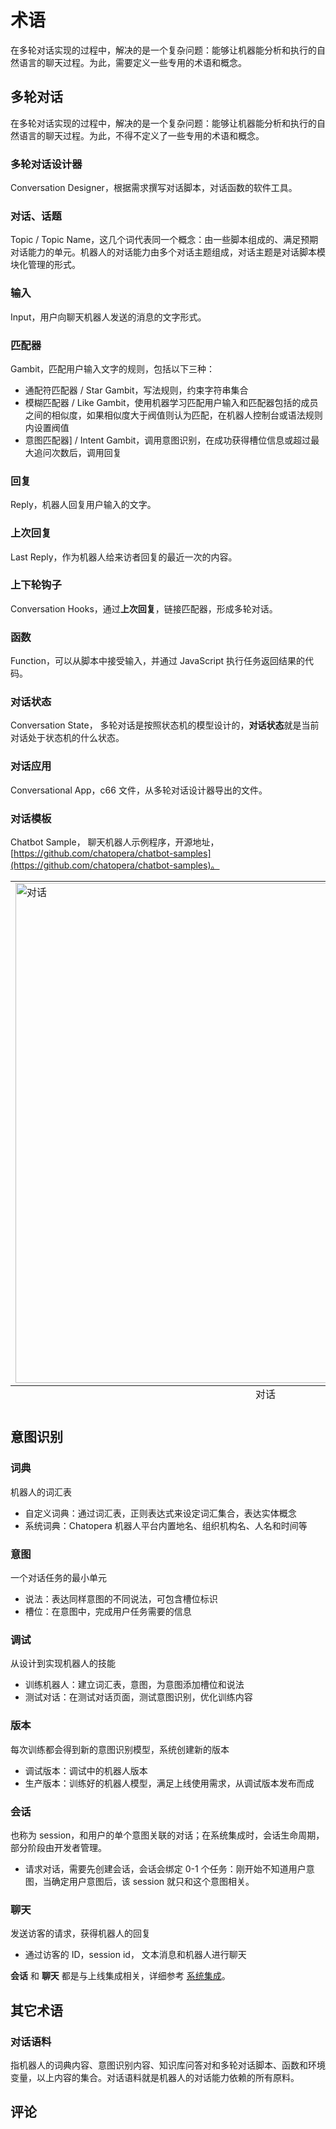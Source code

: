 # 术语

在多轮对话实现的过程中，解决的是一个复杂问题：能够让机器能分析和执行的自然语言的聊天过程。为此，需要定义一些专用的术语和概念。

## 多轮对话

在多轮对话实现的过程中，解决的是一个复杂问题：能够让机器能分析和执行的自然语言的聊天过程。为此，不得不定义了一些专用的术语和概念。


### 多轮对话设计器
Conversation Designer，根据需求撰写对话脚本，对话函数的软件工具。

### 对话、话题
Topic / Topic Name，这几个词代表同一个概念：由一些脚本组成的、满足预期对话能力的单元。机器人的对话能力由多个对话主题组成，对话主题是对话脚本模块化管理的形式。


### 输入
Input，用户向聊天机器人发送的消息的文字形式。


### 匹配器
Gambit，匹配用户输入文字的规则，包括以下三种：

* 通配符匹配器 / Star Gambit，写法规则，约束字符串集合
* 模糊匹配器 / Like Gambit，使用机器学习匹配用户输入和匹配器包括的成员之间的相似度，如果相似度大于阀值则认为匹配，在机器人控制台或语法规则内设置阀值
* 意图匹配器] / Intent Gambit，调用意图识别，在成功获得槽位信息或超过最大追问次数后，调用回复

### 回复
Reply，机器人回复用户输入的文字。

### 上次回复
Last Reply，作为机器人给来访者回复的最近一次的内容。

### 上下轮钩子
Conversation Hooks，通过**上次回复**，链接匹配器，形成多轮对话。

### 函数
Function，可以从脚本中接受输入，并通过 JavaScript 执行任务返回结果的代码。

### 对话状态

Conversation State， 多轮对话是按照状态机的模型设计的，**对话状态**就是当前对话处于状态机的什么状态。

### 对话应用 

Conversational App，c66 文件，从多轮对话设计器导出的文件。

### 对话模板
Chatbot Sample， 聊天机器人示例程序，开源地址，[https://github.com/chatopera/chatbot-samples](https://github.com/chatopera/chatbot-samples)。


<table class="image">
<caption align="bottom">对话</caption>
<tr><td><img width="800" src="../../../images/products/cde/cde-15.png" alt="对话"/></td></tr>
</table>



## 意图识别

### 词典

机器人的词汇表

- 自定义词典：通过词汇表，正则表达式来设定词汇集合，表达实体概念
- 系统词典：Chatopera 机器人平台内置地名、组织机构名、人名和时间等

### 意图

一个对话任务的最小单元

- 说法：表达同样意图的不同说法，可包含槽位标识
- 槽位：在意图中，完成用户任务需要的信息

### 调试

从设计到实现机器人的技能

- 训练机器人：建立词汇表，意图，为意图添加槽位和说法
- 测试对话：在测试对话页面，测试意图识别，优化训练内容

### 版本

每次训练都会得到新的意图识别模型，系统创建新的版本

- 调试版本：调试中的机器人版本
- 生产版本：训练好的机器人模型，满足上线使用需求，从调试版本发布而成

### 会话

也称为 session，和用户的单个意图关联的对话；在系统集成时，会话生命周期，部分阶段由开发者管理。

- 请求对话，需要先创建会话，会话会绑定 0-1 个任务：刚开始不知道用户意图，当确定用户意图后，该 session 就只和这个意图相关。

### 聊天

发送访客的请求，获得机器人的回复

- 通过访客的 ID，session id， 文本消息和机器人进行聊天

**会话** 和 **聊天** 都是与上线集成相关，详细参考 [系统集成](/products/chatbot-platform/references/sdk/chatbot/chat.html#检索意图识别)。


## 其它术语

### 对话语料

指机器人的词典内容、意图识别内容、知识库问答对和多轮对话脚本、函数和环境变量，以上内容的集合。对话语料就是机器人的对话能力依赖的所有原料。

## 评论

<script src="https://utteranc.es/client.js"
        repo="chatopera/docs"
        issue-term="pathname"
        label="Comment"
        theme="github-light"
        crossorigin="anonymous"
        async>
</script>
